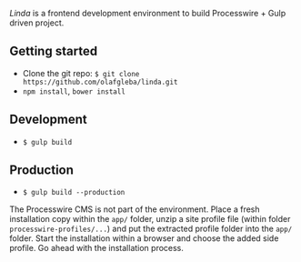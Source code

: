 *Linda* is a frontend development environment to build Processwire + Gulp driven project.

## Getting started

* Clone the git repo: `$ git clone https://github.com/olafgleba/linda.git`
* `npm install`, `bower install`

## Development

* `$ gulp build`

## Production

* `$ gulp build --production`

The Processwire CMS is not part of the environment. Place a fresh installation copy within the `app/` folder, unzip a site profile file (within folder `processwire-profiles/...`) and put the extracted profile folder into the `app/` folder. Start the installation within a browser and choose the added side profile. Go ahead with the installation process.
